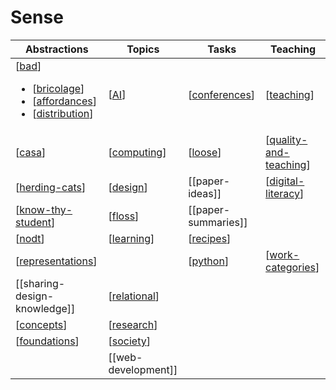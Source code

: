 # Sense

| Abstractions | Topics | Tasks | Teaching |
| --- | --- | --- | --- |
| [[bad]]<ul><li>[[bricolage]] </li> <li>[[affordances]] </li> <li> [[distribution]] | [[AI]] | [[conferences]] | [[teaching]] |
| [[casa]] | [[computing]] | [[loose]] | [[quality-and-teaching]] |
| [[herding-cats]] | [[design]] | [[paper-ideas]] | [[digital-literacy]] |
| [[know-thy-student]] | [[floss]] | [[paper-summaries]] | |
| [[nodt]] | [[learning]] | [[recipes]] | |
| [[representations]] | | [[python]] | [[work-categories]] | |
| [[sharing-design-knowledge]] | [[relational]] | | |
| [[concepts]] | [[research]] | | |
| [[foundations]] | [[society]] | | |
| | [[web-development]] | | | 


[//begin]: # "Autogenerated link references for markdown compatibility"
[bad]: CASA/bad "BAD - Bricolage Affordances Distribution"
[bricolage]: Bricolage/bricolage "Bricolage"
[affordances]: Affordances/affordances "Affordances"
[distribution]: Distribution/distribution "Distribution"
[AI]: AI/AI "AI"
[conferences]: Conferences/conferences "Conferences"
[teaching]: Teaching/teaching "Teaching"
[casa]: CASA/casa "Contextually Appropriate Scaffolding Assemblages (CASA)"
[computing]: computing/computing "Computing"
[loose]: loose "Loose notes"
[quality-and-teaching]: <Quality and teaching/quality-and-teaching> "Quality and teaching"
[herding-cats]: Bricolage/herding-cats "Herding Cats"
[design]: Design/design "Design"
[digital-literacy]: Learning/digital-literacy "Digital Literacy"
[know-thy-student]: CASA/know-thy-student "Know thy student"
[floss]: computing/floss "FLOSS and FOSS"
[nodt]: nodt/nodt "Nature of Digital Technology"
[learning]: Learning/learning "Learning"
[recipes]: Recipes/recipes "Recipes"
[representations]: Representations/representations "Representations"
[python]: Python/python "Python"
[work-categories]: ../../work/work-categories "Work categories"
[relational]: relational/relational "Relational"
[concepts]: concepts/concepts "Concepts"
[research]: Research/research "Research"
[foundations]: principles/foundations "Foundations"
[society]: Society/society "Society"
[//end]: # "Autogenerated link references"